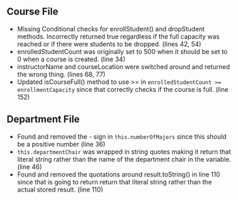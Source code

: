 ## Course File
* Missing Conditional checks for enrollStudent() and dropStudent methods. Incorrectly returned true regardless if the full capacity was reached or if there were students to be dropped. (lines 42, 54)
* enrolledStudentCount was originally set to 500 when it should be set to 0 when a course is created. (line 34)
* instructorName and courseLocation were switched around and returned the wrong thing. (lines 68, 77)
* Updated isCourseFull() method to use >= in `enrolledStudentCount >= enrollmentCapacity` since that correctly checks if the course is full. (line 152)

## Department File
* Found and removed the - sign in `this.numberOfMajors` since this should be a positive number (line 36)
* `this.departmentChair` was wrapped in string quotes making it return that literal string rather than the name of the department chair in the variable. (line 46)
* Found and removed the quotations around result.toString() in line 110 since that is going to return return that literal string rather than the actual stored result. (line 110)